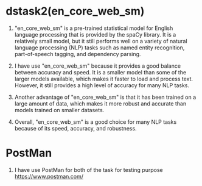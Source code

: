 # dstask2(en_core_web_sm)

1. "en_core_web_sm" is a pre-trained statistical model for English language processing that is provided by the spaCy library. It is a relatively small model, but it still performs well on a variety of natural language processing (NLP) tasks such as named entity recognition, part-of-speech tagging, and dependency parsing.
2. I have use "en_core_web_sm" because it provides a good balance between accuracy and speed. It is a smaller model than some of the larger models available, which makes it faster to load and process text. However, it still provides a high level of accuracy for many NLP tasks.

3. Another advantage of "en_core_web_sm" is that it has been trained on a large amount of data, which makes it more robust and accurate than models trained on smaller datasets.

4. Overall, "en_core_web_sm" is a good choice for many NLP tasks because of its speed, accuracy, and robustness.

# PostMan
1. I have use PostMan for both of the task for testing purpose https://www.postman.com/

